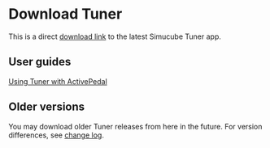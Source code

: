 # Download Tuner

This is a direct [download link](https://simucubetunerdownloads.s3.eu-west-1.amazonaws.com/SimucubeTunerSetup.exe) to the latest Simucube Tuner app.

## User guides

[Using Tuner with ActivePedal](../ActivePedal/Software/First%20use.md)

## Older versions

You may download older Tuner releases from here in the future. For version differences, see [change log](Changelog.md).
